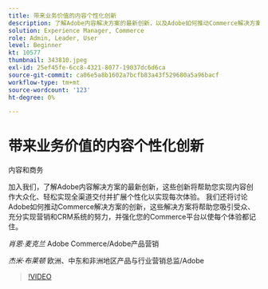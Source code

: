 ```yaml
---
title: 带来业务价值的内容个性化创新
description: 了解Adobe内容解决方案的最新创新，以及Adobe如何推动Commerce解决方案的创新
solution: Experience Manager, Commerce
role: Admin, Leader, User
level: Beginner
kt: 10577
thumbnail: 343810.jpeg
exl-id: 25ef45fe-6cc8-4321-8077-19037dc6d6ca
source-git-commit: ca06e5a8b1602a7bcfb83a43f529680a5a96bacf
workflow-type: tm+mt
source-wordcount: '123'
ht-degree: 0%

---
```


# 带来业务价值的内容个性化创新

内容和商务

加入我们，了解Adobe内容解决方案的最新创新，这些创新将帮助您实现内容创作大众化、轻松实现全渠道交付并扩展个性化以实现每次体验。  我们还将讨论Adobe如何推动Commerce解决方案的创新，这些解决方案将帮助您吸引受众、充分实现营销和CRM系统的努力，并强化您的Commerce平台以使每个体验都记住。

*肖恩·麦克兰* Adobe Commerce/Adobe产品营销

*杰米·布莱顿* 欧洲、中东和非洲地区产品与行业营销总监/Adobe

>[!VIDEO](https://video.tv.adobe.com/v/343810/?quality=12&learn=on)
